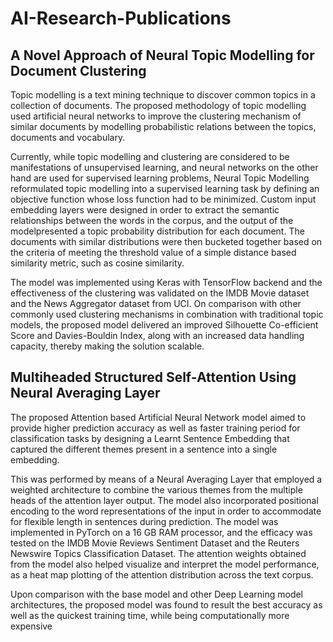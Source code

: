 # AI-Research-Publications

## A Novel Approach of Neural Topic Modelling for Document Clustering

Topic modelling is a text mining technique to discover common topics in a collection of documents.
The proposed methodology of topic modelling used artificial neural networks to improve the clustering mechanism of similar documents by modelling probabilistic relations between the topics, documents and vocabulary. 

Currently, while topic modelling and clustering are considered to be manifestations of unsupervised learning, and neural networks on the other hand are used for supervised learning problems, Neural Topic Modelling reformulated topic modelling into a supervised learning task by defining an objective function whose loss function had to be minimized.
Custom input embedding layers were designed in order to extract the semantic relationships between the words in the corpus, and the output of the modelpresented a topic probability distribution for each document.
The documents with similar distributions were then bucketed together based on the criteria of meeting the threshold value of a simple distance based similarity metric, such as cosine similarity.

The model was implemented using Keras with TensorFlow backend and the effectiveness of the clustering was validated on the IMDB Movie dataset and the News Aggregator dataset from
UCI. On comparison with other commonly used clustering mechanisms in combination with traditional topic models, the proposed model delivered an improved Silhouette Co-efficient
Score and Davies-Bouldin Index, along with an increased data handling capacity, thereby making the solution scalable. 

## Multiheaded Structured Self-Attention Using Neural Averaging Layer

The proposed Attention based Artificial Neural Network model aimed to provide higher prediction accuracy as well as faster training period for classification tasks by designing
a Learnt Sentence Embedding that captured the different themes present in a sentence into a single embedding. 

This was performed by means of a Neural Averaging Layer that employed a weighted architecture to combine the various themes from the multiple heads of the attention layer output. The model also incorporated positional encoding to the word representations of the input in order to accommodate for flexible length in sentences during prediction. The model was implemented in PyTorch on a 16 GB RAM processor, and the efficacy was tested on the IMDB Movie Reviews Sentiment Dataset and the Reuters Newswire Topics Classification Dataset. The attention weights obtained from the model also helped visualize and interpret the model performance, as a heat map plotting of the attention distribution across the text corpus. 

Upon comparison with the base model and other Deep Learning model architectures, the proposed model was found to result the best accuracy as well as the quickest training time, while being computationally more expensive
